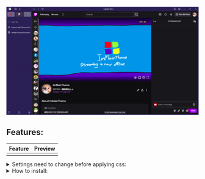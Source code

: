 ![image](https://raw.githubusercontent.com/ImMainTheme/ArchyVivaldi/main/src/archy_preview.png)


## Features: 
| Feature | Preview |
| - | - |
| | |

<details>
<summary>Settings need to change before applying css:</summary>

PS: Panel is not working on this project right now!!
1. Toolbar Edit (right click on any toolbar -> Customize Toolbar)

| Category | Options |
| --- | --- |
| Address Bar |Put the following item in sequence:<br><code>Panel Toggle // Download // Space // Back // Forward // Reload // Flexible Space // AddressField // Flexible Space // Page Tiling // Extensions</code>|
| Status Bar |Put status info only|

2. Vivaldi settings (Gear icon)

| Settings | Options |
| --- | --- |
| Tabs |1. Show Tab Bar<br>2. Left<br>3. Uncheck Show Separator Below Pinned Tabs|
| Panel |no settings needed if you use no panel version|
| Address Bar |1. Top<br>2. Check Hidden Extensions to drop-down menu|
| Bookmarks |1. Check Show Bookmark Bar |
| Appearance |1. Set custom ui modifications folder as you like|

3. Goto vivaldi://experiments/ and check Allow CSS modifications

When everything complete, your vivaldi should look like this
![image](https://raw.githubusercontent.com/ImMainTheme/ArchyVivaldi/main/src/after_setting.png)


Then you can download the arc.css and put it to your custom ui modifications folder.
</details>

<details>
<summary>How to install:</summary>

1. download archy.css and put it in your custom ui modifications folder
2. download brightVivaltheme.zip and darkbluetheme.zip, goto Vivaldi Settings -> open theme -> import those 2 zips
3. Choose the theme between brightVivaltheme and darkbluetheme

</details>
